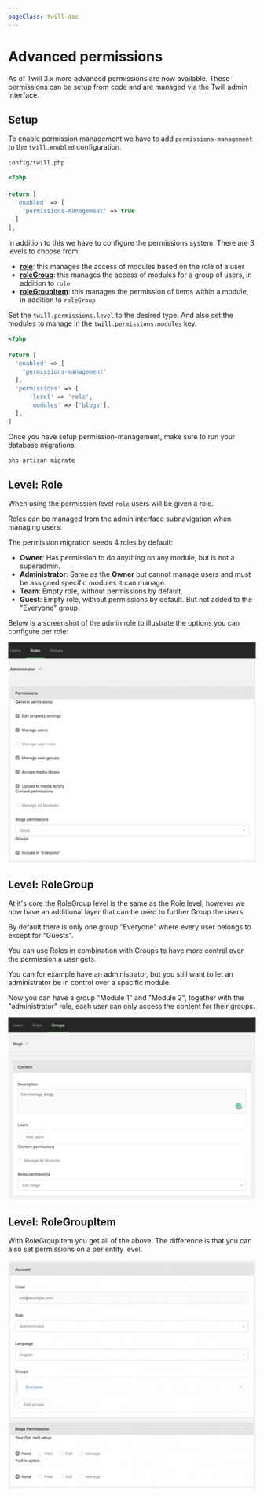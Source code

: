 ```yaml
---
pageClass: twill-doc
---
```


# Advanced permissions

As of Twill 3.x more advanced permissions are now available. These permissions can be setup from code and are managed
via the Twill admin interface.

## Setup

To enable permission management we have to add `permissions-management` to the `twill.enabled` configuration.

`config/twill.php`

```php
<?php

return [
  'enabled' => [
    'permissions-management' => true
  ]
];
```

In addition to this we have to configure the permissions system. There are 3 levels to choose from:

- [**role**](#level-role): this manages the access of modules based on the role of a user
- [**roleGroup**](#level-rolegroup): this manages the access of modules for a group of users, in addition to `role`
- [**roleGroupItem**](#level-rolegroupitem): this manages the permission of items within a module, in addition to `roleGroup`

Set the `twill.permissions.level` to the desired type. And also set the modules to manage in
the `twill.permissions.modules` key.

```php {7-10}
<?php

return [
  'enabled' => [
    'permissions-management'
  ],
  'permissions' => [
      'level' => 'role',
      'modules' => ['blogs'],
  ],
]
```

Once you have setup permission-management, make sure to run your database migrations:

```
php artisan migrate
```

## Level: Role

When using the permission level `role` users will be given a role.

Roles can be managed from the admin interface subnavigation when managing users.

The permission migration seeds 4 roles by default:

- **Owner**: Has permission to do anything on any module, but is not a superadmin.
- **Administrator**: Same as the **Owner** but cannot manage users and must be assigned specific modules it can manage.
- **Team**: Empty role, without permissions by default.
- **Guest**: Empty role, without permissions by default. But not added to the "Everyone" group.

Below is a screenshot of the admin role to illustrate the options you can configure per role:

![Admin role](./assets/admin-role-screen.png)

## Level: RoleGroup

At it's core the RoleGroup level is the same as the Role level, however we now have an additional layer that can be used
to further Group the users.

By default there is only one group "Everyone" where every user belongs to except for "Guests".

You can use Roles in combination with Groups to have more control over the permission a user gets.

You can for example have an administrator, but you still want to let an administrator be in control over a specific module.

Now you can have a group "Module 1" and "Module 2", together with the "administrator" role, each user can only access
the content for their groups.

![Group screen](./assets/group-screen.png)

## Level: RoleGroupItem

With RoleGroupItem you get all of the above. The difference is that you can also set permissions on a per entity level.

![User access control](./assets/user-access-control.png)

